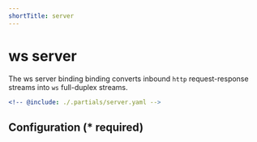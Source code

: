 ```yaml
---
shortTitle: server
---
```


# ws server

The ws server binding binding converts inbound `http` request-response streams into `ws` full-duplex streams.

```yaml {3}
<!-- @include: ./.partials/server.yaml -->
```

## Configuration (\* required)

<!-- @include: ./.partials/routes.md -->
<!-- @include: ../.partials/exit.md -->
<!-- @include: ../.partials/telemetry.md -->
